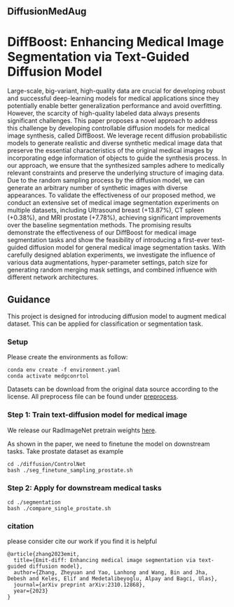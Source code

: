 ## DiffusionMedAug
# DiffBoost: Enhancing Medical Image Segmentation via Text-Guided Diffusion Model
Large-scale, big-variant, high-quality data are crucial for developing robust and successful deep-learning models for medical applications since they potentially enable better generalization performance and avoid overfitting. However, the scarcity of high-quality labeled data always presents significant challenges. This paper proposes a novel approach to address this challenge by developing controllable diffusion models for medical image synthesis, called DiffBoost. We leverage recent diffusion probabilistic models to generate realistic and diverse synthetic medical image data that preserve the essential characteristics of the original medical images by incorporating edge information of objects to guide the synthesis process. In our approach, we ensure that the synthesized samples adhere to medically relevant constraints and preserve the underlying structure of imaging data. Due to the random sampling process by the diffusion model, we can generate an arbitrary number of synthetic images with diverse appearances. To validate the effectiveness of our proposed method, we conduct an extensive set of medical image segmentation experiments on multiple datasets, including Ultrasound breast (+13.87\%), CT spleen (+0.38\%), and MRI prostate (+7.78\%), achieving significant improvements over the baseline segmentation methods. The promising results demonstrate the effectiveness of our DiffBoost for medical image segmentation tasks and show the feasibility of introducing a first-ever text-guided diffusion model for general medical image segmentation tasks. With carefully designed ablation experiments, we investigate the influence of various data augmentations, hyper-parameter settings, patch size for generating random merging mask settings, and combined influence with different network architectures.

## Guidance
This project is designed for introducing diffusion model to augment medical dataset. This can be applied for classification or segmentation task.

### Setup
Please create the environments as follow:
```
conda env create -f environment.yaml
conda activate medgconrtol
```

Datasets can be download from the original data source according to the license. All preprocess file can be found under [preprocess](./segmentation/preprocess/preprocessor.py). 

### Step 1: Train text-diffusion model for medical image
We release our RadImageNet pretrain weights [here](https://drive.google.com/drive/folders/1dFitnVITUlDovC8XgLl1h12xGk13T3i8?usp=sharing).

As shown in the paper, we need to finetune the model on downstream tasks. Take prostate dataset as example
```
cd ./diffusion/ControlNet
bash ./seg_finetune_sampling_prostate.sh
```
### Step 2: Apply for downstream medical tasks

```
cd ./segmentation
bash ./compare_single_prostate.sh
```

### citation

please consider cite our work if you find it is helpful
```
@article{zhang2023emit,
  title={Emit-diff: Enhancing medical image segmentation via text-guided diffusion model},
  author={Zhang, Zheyuan and Yao, Lanhong and Wang, Bin and Jha, Debesh and Keles, Elif and Medetalibeyoglu, Alpay and Bagci, Ulas},
  journal={arXiv preprint arXiv:2310.12868},
  year={2023}
}

```